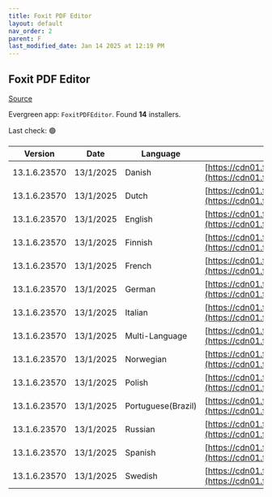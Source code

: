 ```yaml
---
title: Foxit PDF Editor
layout: default
nav_order: 2
parent: F
last_modified_date: Jan 14 2025 at 12:19 PM
---
```


## Foxit PDF Editor

[Source](https://www.foxit.com/pdf-editor/)

Evergreen app: `FoxitPDFEditor`. Found **14** installers.

Last check: 🟢

| Version      | Date      | Language           | URI                                                                                                                                                                                                                                |
| ------------ | --------- | ------------------ | ---------------------------------------------------------------------------------------------------------------------------------------------------------------------------------------------------------------------------------- |
| 13.1.6.23570 | 13/1/2025 | Danish             | [https://cdn01.foxitsoftware.com/product/phantomPDF/desktop/win/13.1.6/FoxitPDFEditor1316_L10N_Setup_Website.msi](https://cdn01.foxitsoftware.com/product/phantomPDF/desktop/win/13.1.6/FoxitPDFEditor1316_L10N_Setup_Website.msi) |
| 13.1.6.23570 | 13/1/2025 | Dutch              | [https://cdn01.foxitsoftware.com/product/phantomPDF/desktop/win/13.1.6/FoxitPDFEditor1316_L10N_Setup_Website.msi](https://cdn01.foxitsoftware.com/product/phantomPDF/desktop/win/13.1.6/FoxitPDFEditor1316_L10N_Setup_Website.msi) |
| 13.1.6.23570 | 13/1/2025 | English            | [https://cdn01.foxitsoftware.com/product/phantomPDF/desktop/win/13.1.6/FoxitPDFEditor1316_enu_Setup_Website.msi](https://cdn01.foxitsoftware.com/product/phantomPDF/desktop/win/13.1.6/FoxitPDFEditor1316_enu_Setup_Website.msi)   |
| 13.1.6.23570 | 13/1/2025 | Finnish            | [https://cdn01.foxitsoftware.com/product/phantomPDF/desktop/win/13.1.6/FoxitPDFEditor1316_L10N_Setup_Website.msi](https://cdn01.foxitsoftware.com/product/phantomPDF/desktop/win/13.1.6/FoxitPDFEditor1316_L10N_Setup_Website.msi) |
| 13.1.6.23570 | 13/1/2025 | French             | [https://cdn01.foxitsoftware.com/product/phantomPDF/desktop/win/13.1.6/FoxitPDFEditor1316_L10N_Setup_Website.msi](https://cdn01.foxitsoftware.com/product/phantomPDF/desktop/win/13.1.6/FoxitPDFEditor1316_L10N_Setup_Website.msi) |
| 13.1.6.23570 | 13/1/2025 | German             | [https://cdn01.foxitsoftware.com/product/phantomPDF/desktop/win/13.1.6/FoxitPDFEditor1316_L10N_Setup_Website.msi](https://cdn01.foxitsoftware.com/product/phantomPDF/desktop/win/13.1.6/FoxitPDFEditor1316_L10N_Setup_Website.msi) |
| 13.1.6.23570 | 13/1/2025 | Italian            | [https://cdn01.foxitsoftware.com/product/phantomPDF/desktop/win/13.1.6/FoxitPDFEditor1316_L10N_Setup_Website.msi](https://cdn01.foxitsoftware.com/product/phantomPDF/desktop/win/13.1.6/FoxitPDFEditor1316_L10N_Setup_Website.msi) |
| 13.1.6.23570 | 13/1/2025 | Multi-Language     | [https://cdn01.foxitsoftware.com/product/phantomPDF/desktop/win/13.1.6/FoxitPDFEditor1316_L10N_Setup_Website.msi](https://cdn01.foxitsoftware.com/product/phantomPDF/desktop/win/13.1.6/FoxitPDFEditor1316_L10N_Setup_Website.msi) |
| 13.1.6.23570 | 13/1/2025 | Norwegian          | [https://cdn01.foxitsoftware.com/product/phantomPDF/desktop/win/13.1.6/FoxitPDFEditor1316_L10N_Setup_Website.msi](https://cdn01.foxitsoftware.com/product/phantomPDF/desktop/win/13.1.6/FoxitPDFEditor1316_L10N_Setup_Website.msi) |
| 13.1.6.23570 | 13/1/2025 | Polish             | [https://cdn01.foxitsoftware.com/product/phantomPDF/desktop/win/13.1.6/FoxitPDFEditor1316_L10N_Setup_Website.msi](https://cdn01.foxitsoftware.com/product/phantomPDF/desktop/win/13.1.6/FoxitPDFEditor1316_L10N_Setup_Website.msi) |
| 13.1.6.23570 | 13/1/2025 | Portuguese(Brazil) | [https://cdn01.foxitsoftware.com/product/phantomPDF/desktop/win/13.1.6/FoxitPDFEditor1316_L10N_Setup_Website.msi](https://cdn01.foxitsoftware.com/product/phantomPDF/desktop/win/13.1.6/FoxitPDFEditor1316_L10N_Setup_Website.msi) |
| 13.1.6.23570 | 13/1/2025 | Russian            | [https://cdn01.foxitsoftware.com/product/phantomPDF/desktop/win/13.1.6/FoxitPDFEditor1316_L10N_Setup_Website.msi](https://cdn01.foxitsoftware.com/product/phantomPDF/desktop/win/13.1.6/FoxitPDFEditor1316_L10N_Setup_Website.msi) |
| 13.1.6.23570 | 13/1/2025 | Spanish            | [https://cdn01.foxitsoftware.com/product/phantomPDF/desktop/win/13.1.6/FoxitPDFEditor1316_L10N_Setup_Website.msi](https://cdn01.foxitsoftware.com/product/phantomPDF/desktop/win/13.1.6/FoxitPDFEditor1316_L10N_Setup_Website.msi) |
| 13.1.6.23570 | 13/1/2025 | Swedish            | [https://cdn01.foxitsoftware.com/product/phantomPDF/desktop/win/13.1.6/FoxitPDFEditor1316_L10N_Setup_Website.msi](https://cdn01.foxitsoftware.com/product/phantomPDF/desktop/win/13.1.6/FoxitPDFEditor1316_L10N_Setup_Website.msi) |
